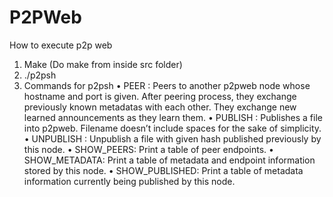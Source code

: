 # P2PWeb
How to execute p2p web 
1.	Make (Do make from inside src folder)
2.	./p2psh
3.	Commands for p2psh 
• PEER <peer-hostname> <peer-port>: Peers to another p2pweb node whose hostname
and port is given. After peering process, they exchange previously known metadatas
with each other. They exchange new learned announcements as they learn them.
• PUBLISH <filename>: Publishes a file into p2pweb. Filename doesn’t include spaces
for the sake of simplicity.
• UNPUBLISH <hash>: Unpublish a file with given hash published previously by this
node.
• SHOW_PEERS: Print a table of peer endpoints.
• SHOW_METADATA: Print a table of metadata and endpoint information stored by this
node.
• SHOW_PUBLISHED: Print a table of metadata information currently being published
by this node.


